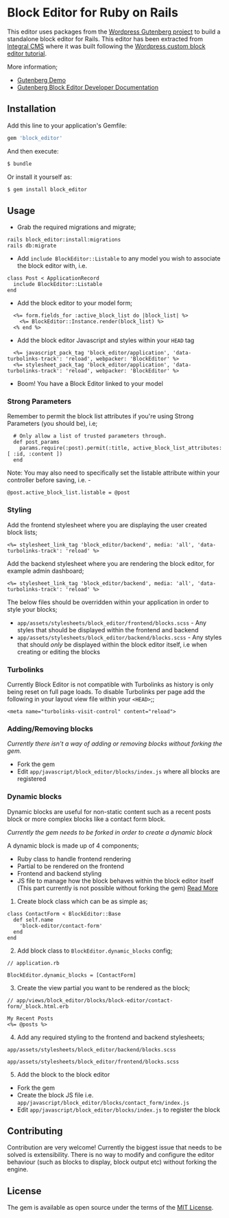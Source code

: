 # Block Editor for Ruby on Rails
This editor uses packages from the [Wordpress Gutenberg project](https://github.com/WordPress/gutenberg) to build a standalone block editor for Rails. This editor has been extracted from [Integral CMS](https://github.com/yamasolutions/integral) where it was built following the [Wordpress custom block editor tutorial](https://developer.wordpress.org/block-editor/how-to-guides/platform/custom-block-editor/).

More information;

* [Gutenberg Demo](https://wordpress.org/gutenberg/)
* [Gutenberg Block Editor Developer Documentation](https://developer.wordpress.org/block-editor/)

## Installation
Add this line to your application's Gemfile:

```ruby
gem 'block_editor'
```

And then execute:
```bash
$ bundle
```

Or install it yourself as:
```bash
$ gem install block_editor
```

## Usage

* Grab the required migrations and migrate;
```
rails block_editor:install:migrations
rails db:migrate
```
* Add `include BlockEditor::Listable` to any model you wish to associate the block editor with, i.e.

```
class Post < ApplicationRecord
  include BlockEditor::Listable
end
```
* Add the block editor to your model form;
```
  <%= form.fields_for :active_block_list do |block_list| %>
    <%= BlockEditor::Instance.render(block_list) %>
  <% end %>
```
* Add the block editor Javascript and styles within your `HEAD` tag
```
  <%= javascript_pack_tag 'block_editor/application', 'data-turbolinks-track': 'reload', webpacker: 'BlockEditor' %>
  <%= stylesheet_pack_tag 'block_editor/application', 'data-turbolinks-track': 'reload', webpacker: 'BlockEditor' %>
```
* Boom! You have a Block Editor linked to your model

### Strong Parameters
Remember to permit the block list attributes if you're using Strong Parameters (you should be), i.e;
```
  # Only allow a list of trusted parameters through.
  def post_params
    params.require(:post).permit(:title, active_block_list_attributes: [ :id, :content ])
  end
```

Note: You may also need to specifically set the listable attribute within your controller before saving, i.e. -
```
@post.active_block_list.listable = @post
```

### Styling

Add the frontend stylesheet where you are displaying the user created block lists;
```
<%= stylesheet_link_tag 'block_editor/backend', media: 'all', 'data-turbolinks-track': 'reload' %>
```

Add the backend stylesheet where you are rendering the block editor, for example admin dashboard;
```
<%= stylesheet_link_tag 'block_editor/backend', media: 'all', 'data-turbolinks-track': 'reload' %>
```

The below files should be overridden within your application in order to style your blocks;
* `app/assets/stylesheets/block_editor/frontend/blocks.scss` - Any styles that should be displayed within the frontend and backend
* `app/assets/stylesheets/block_editor/backend/blocks.scss` - Any styles that should _only_ be displayed within the block editor itself, i.e when creating or editing the blocks


### Turbolinks
Currently Block Editor is not compatible with Turbolinks as history is only being reset on full page loads. To disable Turbolinks per page add the following in your layout view file within your `<HEAD>`;;
```
<meta name="turbolinks-visit-control" content="reload">
```

### Adding/Removing blocks
*Currently there isn't a way of adding or removing blocks without forking the gem.*

* Fork the gem
* Edit `app/javascript/block_editor/blocks/index.js` where all blocks are registered


### Dynamic blocks
Dynamic blocks are useful for non-static content such as a recent posts block or more complex blocks like a contact form block.

*Currently the gem needs to be forked in order to create a dynamic block*

A dynamic block is made up of 4 components;
* Ruby class to handle frontend rendering
* Partial to be rendered on the frontend
* Frontend and backend styling
* JS file to manage how the block behaves within the block editor itself (This part currently is not possible without forking the gem) [Read More](https://developer.wordpress.org/block-editor/how-to-guides/block-tutorial/writing-your-first-block-type)

1. Create block class which can be as simple as;
```
class ContactForm < BlockEditor::Base
  def self.name
    'block-editor/contact-form'
  end
end
```
2. Add block class to ```BlockEditor.dynamic_blocks``` config;
```
// application.rb

BlockEditor.dynamic_blocks = [ContactForm]
```
3. Create the view partial you want to be rendered as the block;
```
// app/views/block_editor/blocks/block-editor/contact-form/_block.html.erb

My Recent Posts
<%= @posts %>
```
4. Add any required styling to the frontend and backend stylesheets;

```
app/assets/stylesheets/block_editor/backend/blocks.scss
```

```
app/assets/stylesheets/block_editor/frontend/blocks.scss
```
5. Add the block to the block editor
* Fork the gem
* Create the block JS file i.e. `app/javascript/block_editor/blocks/contact_form/index.js`
* Edit `app/javascript/block_editor/blocks/index.js` to register the block

## Contributing
Contribution are very welcome! Currently the biggest issue that needs to be solved is extensibility. There is no way to modify and configure the editor behaviour (such as blocks to display, block output etc) without forking the engine.

## License
The gem is available as open source under the terms of the [MIT License](https://opensource.org/licenses/MIT).
